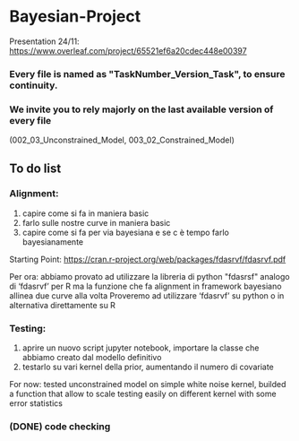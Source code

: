 # Bayesian-Project

Presentation 24/11: https://www.overleaf.com/project/65521ef6a20cdec448e00397

### Every file is named as "TaskNumber_Version_Task", to ensure continuity.

### We invite you to rely majorly on the last available version of every file 
(002_03_Unconstrained_Model, 003_02_Constrained_Model)

## To do list
### Alignment:
1. capire come si fa in maniera basic
2. farlo sulle nostre curve in maniera basic
3. capire come si fa per via bayesiana e se c è tempo farlo bayesianamente

Starting Point: https://cran.r-project.org/web/packages/fdasrvf/fdasrvf.pdf

Per ora: abbiamo provato ad utilizzare la libreria di python "fdasrsf" analogo di ‘fdasrvf’ per R ma la funzione che fa alignment in framework bayesiano allinea due curve alla volta
Proveremo ad utilizzare ‘fdasrvf’ su python o in alternativa direttamente su R


### Testing:  
1. aprire un nuovo script jupyter notebook, importare la classe che abbiamo creato dal modello definitivo
2. testarlo su vari kernel della prior, aumentando il numero di covariate

For now: tested unconstrained model on simple white noise kernel, builded a function that allow to scale testing easily on different kernel with some error statistics

### (DONE) code checking
